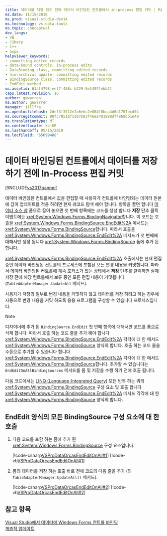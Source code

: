 ```yaml
---
title: 데이터를 저장 하기 전에 데이터 바인딩된 컨트롤에서 in-process 편집 커밋 | Microsoft Docs
ms.date: 11/15/2016
ms.prod: visual-studio-dev14
ms.technology: vs-data-tools
ms.topic: conceptual
dev_langs:
- VB
- CSharp
- C++
- aspx
helpviewer_keywords:
- committing edited records
- data-bound controls, in-process edits
- DataBinding class, committing edited records
- hierarchical update, committing edited records
- BindingSource class, committing edited records
- EndEdit method
ms.assetid: 61af4798-eef7-468c-b229-5e1497febb2f
caps.latest.revision: 16
author: gewarren
ms.author: gewarren
manager: jillfra
ms.openlocfilehash: 2def3f3512e7a6ebc2e084f0bca4d6b1707ecd04
ms.sourcegitcommit: 08fc78516f1107b83f46e2401888df4868bb1e40
ms.translationtype: MT
ms.contentlocale: ko-KR
ms.lasthandoff: 05/15/2019
ms.locfileid: "65699488"
---
```

# <a name="commit-in-process-edits-on-data-bound-controls-before-saving-data"></a>데이터 바인딩된 컨트롤에서 데이터를 저장하기 전에 In-Process 편집 커밋
[!INCLUDE[vs2017banner](../includes/vs2017banner.md)]

데이터 바인딩된 컨트롤에서 값을 편집할 때 사용자가 컨트롤에 바인딩되는 데이터 원본에 값이 업데이트를 적용 하려면 현재 레코드 탐색 해야 합니다. 항목을 끌면 합니다 [데이터 소스 창](https://msdn.microsoft.com/library/0d20f699-cc95-45b3-8ecb-c7edf1f67992) 폼으로 끌어 놓으면 첫 번째 항목에는 코드를 생성 합니다 **저장** 단추 클릭 이벤트에는 <xref:System.Windows.Forms.BindingNavigator>합니다. 이 코드는 호출을 <xref:System.Windows.Forms.BindingSource.EndEdit%2A> 메서드는 <xref:System.Windows.Forms.BindingSource>합니다. 따라서 호출을 <xref:System.Windows.Forms.BindingSource.EndEdit%2A> 메서드가 첫 번째에 대해서만 생성 됩니다 <xref:System.Windows.Forms.BindingSource> 폼에 추가 된 합니다.  
  
 <xref:System.Windows.Forms.BindingSource.EndEdit%2A> 호출에서는 현재 편집 중인 데이터 바인딩된 컨트롤의 프로세스에 포함된 모든 변경 내용을 커밋합니다. 따라서 데이터 바인딩된 컨트롤에 계속 포커스가 있는 상태에서 **저장** 단추를 클릭하면 실제 저장 전에 해당 컨트롤에서 보류 중인 모든 편집 내용이 커밋됩니다(`TableAdapterManager.UpdateAll` 메서드).  
  
 사용자가 저장의 일부로 변경 내용을 커밋하지 않고 데이터를 저장 하려고 하는 경우에 자동으로 변경 내용을 커밋 하도록 응용 프로그램을 구성할 수 있습니다 프로세스입니다.  
  
> [!NOTE]
> 디자이너에 추가 된 `BindingSource.EndEdit` 첫 번째 항목에 대해서만 코드를 폼으로 삭제 합니다. 따라서 호출 하는 코드 줄을 추가 해야 합니다 <xref:System.Windows.Forms.BindingSource.EndEdit%2A> 각각에 대 한 메서드 <xref:System.Windows.Forms.BindingSource> 양식의 합니다. 호출 하는 코드 줄을 수동으로 추가할 수 있습니다 합니다 <xref:System.Windows.Forms.BindingSource.EndEdit%2A> 각각에 대 한 메서드 <xref:System.Windows.Forms.BindingSource>합니다. 추가할 수 있습니다는 `EndEditOnAllBindingSources` 메서드를 폼 및 저장을 수행 하기 전에 호출 됩니다.  
  
 다음 코드에서는 [LINQ (Language-Integrated Query)](https://msdn.microsoft.com/library/a73c4aec-5d15-4e98-b962-1274021ea93d) 모든 반복 하는 쿼리 <xref:System.Windows.Forms.BindingSource> 구성 요소 및 호출 합니다 <xref:System.Windows.Forms.BindingSource.EndEdit%2A> 메서드 각각에 대 한 <xref:System.Windows.Forms.BindingSource> 양식의 합니다.  
  
## <a name="to-call-endedit-for-all-bindingsource-components-on-a-form"></a>EndEdit 양식의 모든 BindingSource 구성 요소에 대 한 호출  
  
1. 다음 코드를 포함 하는 폼에 추가 된 <xref:System.Windows.Forms.BindingSource> 구성 요소입니다.  
  
     [!code-csharp[VSProDataOrcasEndEditOnAll#1](../snippets/csharp/VS_Snippets_VBCSharp/VSProDataOrcasEndEditOnAll/CS/Form1.cs#1)]
     [!code-vb[VSProDataOrcasEndEditOnAll#1](../snippets/visualbasic/VS_Snippets_VBCSharp/VSProDataOrcasEndEditOnAll/VB/Form1.vb#1)]  
  
2. 폼의 데이터를 저장 하는 호출 바로 전에 코드의 다음 줄을 추가 (의 `TableAdapterManager.UpdateAll()` 메서드).  
  
     [!code-csharp[VSProDataOrcasEndEditOnAll#2](../snippets/csharp/VS_Snippets_VBCSharp/VSProDataOrcasEndEditOnAll/CS/Form1.cs#2)]
     [!code-vb[VSProDataOrcasEndEditOnAll#2](../snippets/visualbasic/VS_Snippets_VBCSharp/VSProDataOrcasEndEditOnAll/VB/Form1.vb#2)]  
  
## <a name="see-also"></a>참고 항목  
 [Visual Studio에서 데이터에 Windows Forms 컨트롤 바인딩](../data-tools/bind-windows-forms-controls-to-data-in-visual-studio.md)   
 [계층적 업데이트](../data-tools/hierarchical-update.md)
